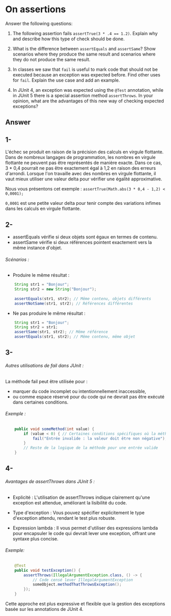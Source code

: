# On assertions

Answer the following questions:

1. The following assertion fails `assertTrue(3 * .4 == 1.2)`. Explain why and describe how this type of check should be done.

2. What is the difference between `assertEquals` and `assertSame`? Show scenarios where they produce the same result and scenarios where they do not produce the same result.

3. In classes we saw that `fail` is useful to mark code that should not be executed because an exception was expected before. Find other uses for `fail`. Explain the use case and add an example.

4. In JUnit 4, an exception was expected using the `@Test` annotation, while in JUnit 5 there is a special assertion method `assertThrows`. In your opinion, what are the advantages of this new way of checking expected exceptions?

## Answer

## 1-
L'échec se produit en raison de la précision des calculs en virgule flottante. Dans de nombreux langages de programmation, les nombres en virgule flottante ne peuvent pas être représentés de manière exacte. Dans ce cas, 3 * 0,4 pourrait ne pas être exactement égal à 1,2 en raison des erreurs d'arrondi. Lorsque l'on travaille avec des nombres en virgule flottante, il vaut mieux utiliser une valeur delta pour vérifier une égalité approximative.

Nous vous présentons cet exemple : `assertTrue(Math.abs(3 * 0,4 - 1,2) < 0,0001);`

`0,0001` est une petite valeur delta pour tenir compte des variations infimes dans les calculs en virgule flottante.


## 2-

- assertEquals vérifie si deux objets sont égaux en termes de contenu.
- assertSame vérifie si deux références pointent exactement vers la même instance d'objet.

###### Scénarios :
- Produire le même résultat :
````java
    String str1 = "Bonjour";
    String str2 = new String("Bonjour");
    
    assertEquals(str1, str2); // Même contenu, objets différents
    assertNotSame(str1, str2); // Références différentes
```` 

- Ne pas produire le même résultat :
  
```java
    String str1 = "Bonjour";
    String str2 = str1;
    assertSame(str1, str2); // Même référence
    assertEquals(str1, str2); // Même contenu, même objet
```

## 3- 
###### Autres utilisations de fail dans JUnit :

La méthode fail peut être utilisée pour :
- marquer du code incomplet ou intentionnellement inaccessible, 
- ou comme espace réservé pour du code qui ne devrait pas être exécuté dans certaines conditions.

###### Exemple :
```java
    public void someMethod(int value) {
        if (value < 0) { // Certaines conditions spécifiques où la méthode ne devrait pas se poursuivre
            fail("Entrée invalide : la valeur doit être non négative");
        }
        // Reste de la logique de la méthode pour une entrée valide
    }

```


## 4- 
###### Avantages de assertThrows dans JUnit 5 :
- Explicité : L'utilisation de assertThrows indique clairement qu'une exception est attendue, améliorant la lisibilité du code.

- Type d'exception : Vous pouvez spécifier explicitement le type d'exception attendu, rendant le test plus robuste.

- Expression lambda : Il vous permet d'utiliser des expressions lambda pour encapsuler le code qui devrait lever une exception, offrant une syntaxe plus concise.

###### Exemple:
````java
    @Test
    public void testException() {
        assertThrows(IllegalArgumentException.class, () -> {
            // Code censé lever IllegalArgumentException
            someObject.methodThatThrowsException();
        });
    }
````
Cette approche est plus expressive et flexible que la gestion des exceptions basée sur les annotations de JUnit 4.







